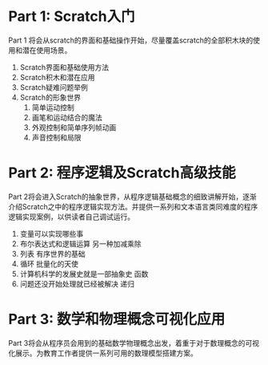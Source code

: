# Part 1: Scratch入门

Part 1 将会从scratch的界面和基础操作开始，尽量覆盖scratch的全部积木块的使用和潜在使用场景。

1. Scratch界面和基础使用方法
2. Scratch积木和潜在应用
3. Scratch疑难问题举例
4. Scratch的形象世界
   1. 简单运动控制
   2. 画笔和运动结合的魔法
   3. 外观控制和简单序列帧动画
   4. 声音控制和局限

# Part 2: 程序逻辑及Scratch高级技能

Part 2将会进入Scratch的抽象世界，从程序逻辑基础概念的细致讲解开始，逐渐介绍Scratch之中的程序逻辑实现方法。并提供一系列和文本语言类同难度的程序逻辑实现案例，以供读者自己调试运行。

1. 变量可以实现哪些事
2. 布尔表达式和逻辑运算 另一种加减乘除
3. 列表 有序世界的基础
4. 循环 批量化的天使
5. 计算机科学的发展史就是一部抽象史 函数
6. 问题还没开始处理就已经被解决 递归

# Part 3: 数学和物理概念可视化应用

Part 3将会从程序员会用到的基础数学物理概念出发，着重于对于数理概念的可视化展示。为教育工作者提供一系列可用的数理模型搭建方案。





